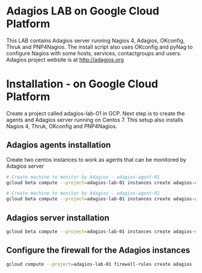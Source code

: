 # Adagios LAB on Google Cloud Platform
This LAB contains Adagios server running Nagios 4, Adagios, OKconfig, Thruk and PNP4Nagios.
The install script also uses OKconfig and pyNag to configure Nagios with some hosts, services, contactgroups and users.
Adagios project website is at http://adagios.org

# Installation - on Google Cloud Platform
Create a project called adagios-lab-01 in GCP. Next step is to create the agents and Adagios server running on Centos 7.
This setup also installs Nagios 4, Thruk, OKconfig and PNP4Nagios.

## Adagios agents installation
Create two centos instances to work as agents that can be monitored by Adagios server 
```bash
# Create machine to monitor by Adagios - adagios-agent-01
gcloud beta compute --project=adagios-lab-01 instances create adagios-agent-01 --machine-type=f1-micro --tags=adagios --image=centos-7-v20180523 --image-project=centos-cloud --metadata-from-file startup-script=scripts/install-adagios-agent.sh

# Create machine to monitor by Adagios - adagios-agent-02
gcloud beta compute --project=adagios-lab-01 instances create adagios-agent-02 --machine-type=f1-micro --tags=adagios --image=centos-7-v20180523 --image-project=centos-cloud --metadata-from-file startup-script=scripts/install-adagios-agent.sh
```
## Adagios server installation
```bash
gcloud beta compute --project=adagios-lab-01 instances create adagios-server --machine-type=f1-micro --tags=http-server,https-server,adagios --image=centos-7-v20180523 --image-project=centos-cloud --metadata-from-file startup-script=scripts/install-adagios-server.sh
```

## Configure the firewall for the Adagios instances
```bash
gcloud compute --project=adagios-lab-01 firewall-rules create adagios --direction=INGRESS --priority=1000 --network=default --action=ALLOW --rules=tcp:5666,tcp:6557 --source-ranges=0.0.0.0/0 --target-tags=adagios
```
